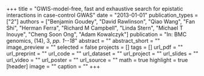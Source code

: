 +++
title = "GWIS-model-free, fast and exhaustive search for epistatic interactions in case-control GWAS"
date = "2013-01-01"
publication_types = ["2"]
authors = ["Benjamin Goudey", "David Rawlinson", "Qiao Wang", "Fan Shi", "Herman Ferra", "Richard M Campbell", "Linda Stern", "Michael T Inouye", "Cheng Soon Ong", "Adam Kowalczyk"]
publication = "In: BMC genomics, (14), 3, _pp. 1--18_"
abstract = ""
abstract_short = ""
image_preview = ""
selected = false
projects = []
tags = []
url_pdf = ""
url_preprint = ""
url_code = ""
url_dataset = ""
url_project = ""
url_slides = ""
url_video = ""
url_poster = ""
url_source = ""
math = true
highlight = true
[header]
image = ""
caption = ""
+++
